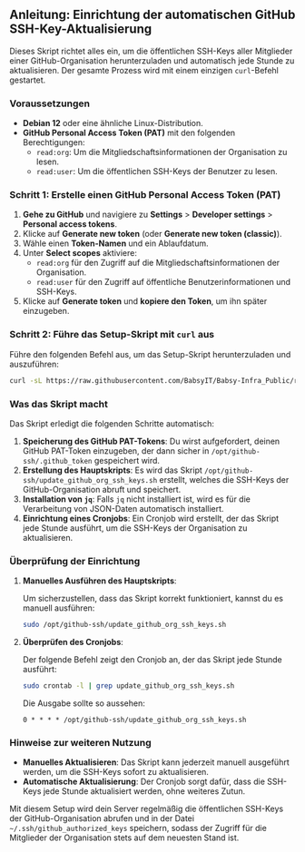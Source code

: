 ## Anleitung: Einrichtung der automatischen GitHub SSH-Key-Aktualisierung

Dieses Skript richtet alles ein, um die öffentlichen SSH-Keys aller Mitglieder einer GitHub-Organisation herunterzuladen und automatisch jede Stunde zu aktualisieren. Der gesamte Prozess wird mit einem einzigen `curl`-Befehl gestartet.

### Voraussetzungen
- **Debian 12** oder eine ähnliche Linux-Distribution.
- **GitHub Personal Access Token (PAT)** mit den folgenden Berechtigungen:
  - `read:org`: Um die Mitgliedschaftsinformationen der Organisation zu lesen.
  - `read:user`: Um die öffentlichen SSH-Keys der Benutzer zu lesen.

### Schritt 1: Erstelle einen GitHub Personal Access Token (PAT)

1. **Gehe zu GitHub** und navigiere zu **Settings** > **Developer settings** > **Personal access tokens**.
2. Klicke auf **Generate new token** (oder **Generate new token (classic)**).
3. Wähle einen **Token-Namen** und ein Ablaufdatum.
4. Unter **Select scopes** aktiviere:
   - `read:org` für den Zugriff auf die Mitgliedschaftsinformationen der Organisation.
   - `read:user` für den Zugriff auf öffentliche Benutzerinformationen und SSH-Keys.
5. Klicke auf **Generate token** und **kopiere den Token**, um ihn später einzugeben.

### Schritt 2: Führe das Setup-Skript mit `curl` aus

Führe den folgenden Befehl aus, um das Setup-Skript herunterzuladen und auszuführen:

```bash
curl -sL https://raw.githubusercontent.com/BabsyIT/Babsy-Infra_Public/refs/heads/main/Github-SSH-Sync/update_github_org_ssh_keys.sh | sudo bash
```

### Was das Skript macht

Das Skript erledigt die folgenden Schritte automatisch:

1. **Speicherung des GitHub PAT-Tokens**: Du wirst aufgefordert, deinen GitHub PAT-Token einzugeben, der dann sicher in `/opt/github-ssh/.github_token` gespeichert wird.
2. **Erstellung des Hauptskripts**: Es wird das Skript `/opt/github-ssh/update_github_org_ssh_keys.sh` erstellt, welches die SSH-Keys der GitHub-Organisation abruft und speichert.
3. **Installation von `jq`**: Falls `jq` nicht installiert ist, wird es für die Verarbeitung von JSON-Daten automatisch installiert.
4. **Einrichtung eines Cronjobs**: Ein Cronjob wird erstellt, der das Skript jede Stunde ausführt, um die SSH-Keys der Organisation zu aktualisieren.

### Überprüfung der Einrichtung

1. **Manuelles Ausführen des Hauptskripts**:

   Um sicherzustellen, dass das Skript korrekt funktioniert, kannst du es manuell ausführen:

   ```bash
   sudo /opt/github-ssh/update_github_org_ssh_keys.sh
   ```

2. **Überprüfen des Cronjobs**:

   Der folgende Befehl zeigt den Cronjob an, der das Skript jede Stunde ausführt:

   ```bash
   sudo crontab -l | grep update_github_org_ssh_keys.sh
   ```

   Die Ausgabe sollte so aussehen:
   
   ```plaintext
   0 * * * * /opt/github-ssh/update_github_org_ssh_keys.sh
   ```

### Hinweise zur weiteren Nutzung

- **Manuelles Aktualisieren**: Das Skript kann jederzeit manuell ausgeführt werden, um die SSH-Keys sofort zu aktualisieren.
- **Automatische Aktualisierung**: Der Cronjob sorgt dafür, dass die SSH-Keys jede Stunde aktualisiert werden, ohne weiteres Zutun.

Mit diesem Setup wird dein Server regelmäßig die öffentlichen SSH-Keys der GitHub-Organisation abrufen und in der Datei `~/.ssh/github_authorized_keys` speichern, sodass der Zugriff für die Mitglieder der Organisation stets auf dem neuesten Stand ist.
